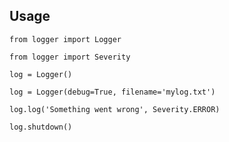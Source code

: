## Usage

`from logger import Logger`

`from logger import Severity`


`log = Logger()`

`log = Logger(debug=True, filename='mylog.txt')`

`log.log('Something went wrong', Severity.ERROR)`

`log.shutdown()`

